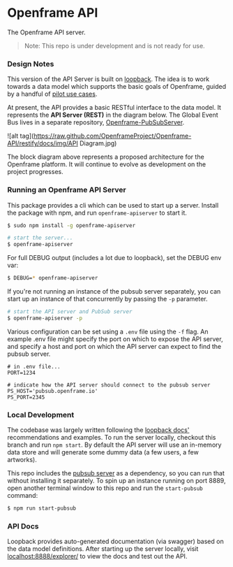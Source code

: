 # Openframe API

The Openframe API server.

> Note: This repo is under development and is not ready for use.


### Design Notes

This version of the API Server is built on [loopback](http://loopback.io/). The idea is to work towards a data model which supports the basic goals of Openframe, guided by a handful of [pilot use cases](https://github.com/OpenframeProject/Openframe-API/wiki/Pilot-Use-Cases).

At present, the API provides a basic RESTful interface to the data model. It represents the **API Server (REST)** in the diagram below. The Global Event Bus lives in a separate repository, [Openframe-PubSubServer](https://github.com/OpenframeProject/Openframe-PubSubServer).

![alt tag](https://raw.github.com/OpenframeProject/Openframe-API/restify/docs/img/API Diagram.jpg)

The block diagram above represents a proposed architecture for the Openframe platform. It will continue to evolve as development on the project progresses.


### Running an Openframe API Server

This package provides a cli which can be used to start up a server. Install the package with npm, and run `openframe-apiserver` to start it.

```bash
$ sudo npm install -g openframe-apiserver

# start the server...
$ openframe-apiserver
```

For full DEBUG output (includes a lot due to loopback), set the DEBUG env var:

```bash
$ DEBUG=* openframe-apiserver
```

If you're not running an instance of the pubsub server separately, you can start up an instance of that concurrently by passing the `-p` parameter.

```bash
# start the API server and PubSub server
$ openframe-apiserver -p
```

Various configuration can be set using a `.env` file using the `-f` flag. An example .env file might specify the port on which to expose the API server, and specify a host and port on which the API server can expect to find the pubsub server.

```
# in .env file...
PORT=1234

# indicate how the API server should connect to the pubsub server
PS_HOST='pubsub.openframe.io'
PS_PORT=2345
```

### Local Development

The codebase was largely written following the [loopback docs'](https://docs.strongloop.com/display/public/LB/LoopBack) recommendations and examples. To run the server locally, checkout this branch and run `npm start`. By default the API server will use an in-memory data store and will generate some dummy data (a few users, a few artworks).

This repo includes the [pubsub server](https://github.com/OpenframeProject/Openframe-PubSubServer) as a dependency, so you can run that without installing it separately. To spin up an instance running on port 8889, open another terminal window to this repo and run the `start-pubsub` command:

```bash
$ npm run start-pubsub
```


### API Docs

Loopback provides auto-generated documentation (via swagger) based on the data model definitions. After starting up the server locally, visit [localhost:8888/explorer/](http://localhost:8888/explorer/) to view the docs and test out the API.
